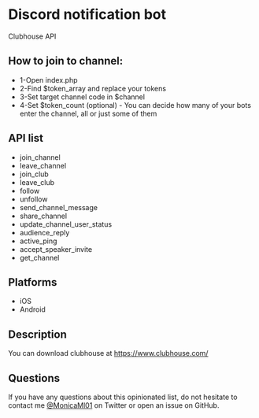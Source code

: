 # Discord notification bot
Clubhouse API

## How to join to channel:
- 1-Open index.php
- 2-Find $token_array and replace your tokens
- 3-Set target channel code in $channel
- 4-Set $token_count (optional) - You can decide how many of your bots enter the channel, all or just some of them

## API list

- join_channel
- leave_channel
- join_club
- leave_club
- follow
- unfollow
- send_channel_message
- share_channel
- update_channel_user_status
- audience_reply
- active_ping
- accept_speaker_invite
- get_channel

## Platforms

- iOS
- Android


## Description

You can download clubhouse at https://www.clubhouse.com/

## Questions

If you have any questions about this opinionated list, do not hesitate to contact me [@MonicaMl01](https://twitter.com/MonicaMl01) on Twitter or open an issue on GitHub.